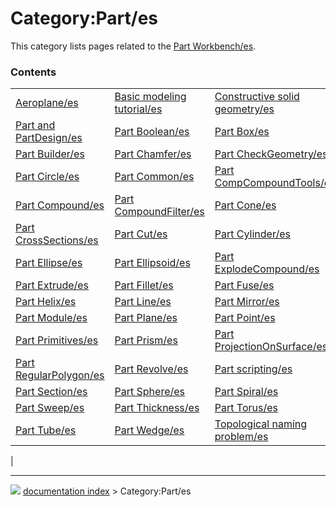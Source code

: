 # Category:Part/es
This category lists pages related to the [Part Workbench/es](Part_Workbench/es.md).

### Contents

|     |     |     |
| --- | --- | --- |
| [Aeroplane/es](Aeroplane/es.md) | [Basic modeling tutorial/es](Basic_modeling_tutorial/es.md) | [Constructive solid geometry/es](Constructive_solid_geometry/es.md) |
| [Part and PartDesign/es](Part_and_PartDesign/es.md) | [Part Boolean/es](Part_Boolean/es.md) | [Part Box/es](Part_Box/es.md) |
| [Part Builder/es](Part_Builder/es.md) | [Part Chamfer/es](Part_Chamfer/es.md) | [Part CheckGeometry/es](Part_CheckGeometry/es.md) |
| [Part Circle/es](Part_Circle/es.md) | [Part Common/es](Part_Common/es.md) | [Part CompCompoundTools/es](Part_CompCompoundTools/es.md) |
| [Part Compound/es](Part_Compound/es.md) | [Part CompoundFilter/es](Part_CompoundFilter/es.md) | [Part Cone/es](Part_Cone/es.md) |
| [Part CrossSections/es](Part_CrossSections/es.md) | [Part Cut/es](Part_Cut/es.md) | [Part Cylinder/es](Part_Cylinder/es.md) |
| [Part Ellipse/es](Part_Ellipse/es.md) | [Part Ellipsoid/es](Part_Ellipsoid/es.md) | [Part ExplodeCompound/es](Part_ExplodeCompound/es.md) |
| [Part Extrude/es](Part_Extrude/es.md) | [Part Fillet/es](Part_Fillet/es.md) | [Part Fuse/es](Part_Fuse/es.md) |
| [Part Helix/es](Part_Helix/es.md) | [Part Line/es](Part_Line/es.md) | [Part Mirror/es](Part_Mirror/es.md) |
| [Part Module/es](Part_Module/es.md) | [Part Plane/es](Part_Plane/es.md) | [Part Point/es](Part_Point/es.md) |
| [Part Primitives/es](Part_Primitives/es.md) | [Part Prism/es](Part_Prism/es.md) | [Part ProjectionOnSurface/es](Part_ProjectionOnSurface/es.md) |
| [Part RegularPolygon/es](Part_RegularPolygon/es.md) | [Part Revolve/es](Part_Revolve/es.md) | [Part scripting/es](Part_scripting/es.md) |
| [Part Section/es](Part_Section/es.md) | [Part Sphere/es](Part_Sphere/es.md) | [Part Spiral/es](Part_Spiral/es.md) |
| [Part Sweep/es](Part_Sweep/es.md) | [Part Thickness/es](Part_Thickness/es.md) | [Part Torus/es](Part_Torus/es.md) |
| [Part Tube/es](Part_Tube/es.md) | [Part Wedge/es](Part_Wedge/es.md) | [Topological naming problem/es](Topological_naming_problem/es.md) |
|



---
![](images/Button_right.svg) [documentation index](../README.md) > Category:Part/es

